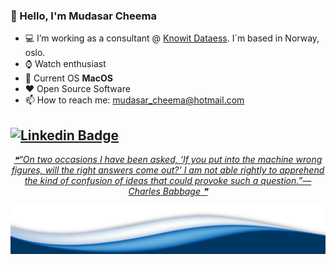 ### :wave: Hello, I'm Mudasar Cheema
- :computer: I’m working as a consultant @ [Knowit Dataess](https://www.knowit.no/). I´m based in Norway, oslo.
- :watch: Watch enthusiast
- :apple: Current OS **MacOS**
- :heart: Open Source Software
- 📫 How to reach me: mudasar_cheema@hotmail.com

[![Linkedin Badge](https://img.shields.io/badge/-LinkedIn-blue?style=flat-square&logo=Linkedin&logoColor=white&link=https://www.linkedin.com/in/mudasar-ahmad/)](https://www.linkedin.com/in/mudasar-ahmad/)
---


 <p align="center">
<a href='https://github.com/marketplace/actions/quote-readme'>
<!--STARTS_HERE_QUOTE_README-->
<i>❝“On two occasions I have been asked, ‘If you put into the machine wrong figures, will the right answers come out?’  I am not able rightly to apprehend the kind of confusion of ideas that could provoke such a question.”— Charles Babbage   ❞</i>
<!--ENDS_HERE_QUOTE_README-->
</a>
 </p>

 <img src="https://raw.githubusercontent.com/mudasar187/mudasar187/master/wave.png">

